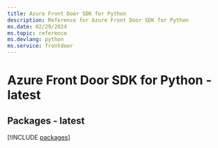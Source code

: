 ```yaml
---
title: Azure Front Door SDK for Python
description: Reference for Azure Front Door SDK for Python
ms.date: 02/29/2024
ms.topic: reference
ms.devlang: python
ms.service: frontdoor
---
```

# Azure Front Door SDK for Python - latest
## Packages - latest
[!INCLUDE [packages](front-door-index.md)]